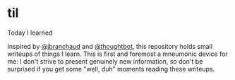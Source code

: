 # til
Today I learned

Inspired by [@jbranchaud](https://github.com/jbranchaud/til) and
[@thoughtbot](https://github.com/thoughtbot/til), this repository holds
small writeups of things I learn. This is first and foremost a mneumonic
device for me: I don't strive to present genuinely new information, so don't
be surprised if you get some "well, duh" moments reading these writeups.

